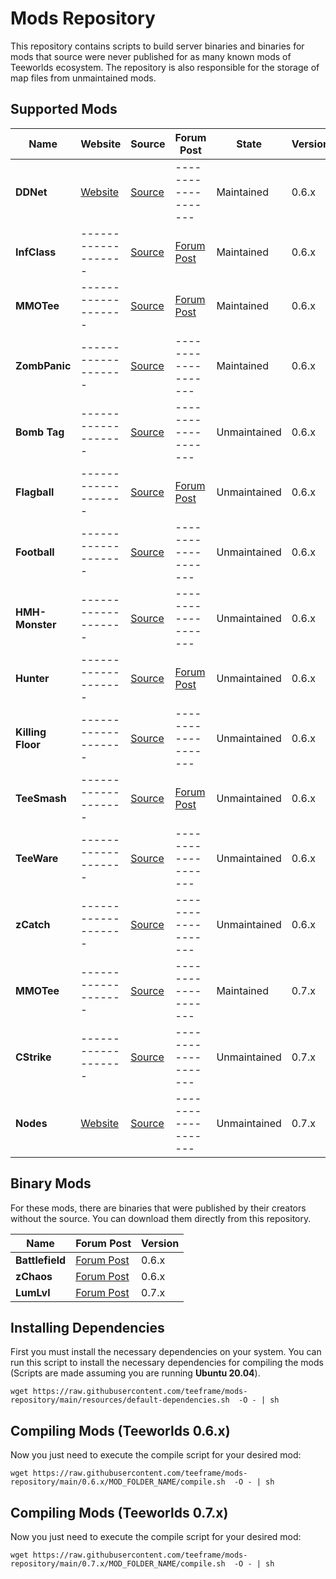 # Mods Repository

This repository contains scripts to build server binaries and binaries for mods that source were never published for as many known mods of Teeworlds ecosystem. The repository is also responsible for the storage of map files from unmaintained mods.

## Supported Mods

| Name | Website| Source | Forum Post | State | Version  | Client |
|---------|---------|---------|---------|---------|---------|---------|
| **DDNet** |  [Website](https://ddnet.tw/) | [Source](https://github.com/ddnet/ddnet) |  ------------------- | Maintained | 0.6.x |***Vanilla Client** |
| **InfClass** | -------------------  | [Source](https://github.com/InfectionDust/teeworlds-infclassr) | [Forum Post](https://www.teeworlds.com/forum/viewtopic.php?id=12532) | Maintained | 0.6.x |***Vanilla Client** |
| **MMOTee** |  ------------------- | [Source](https://github.com/kurosio/Teeworlds-Mmotee-Old) | [Forum Post](https://www.teeworlds.com/forum/viewtopic.php?id=12612) | Maintained | 0.6.x |***Vanilla Client** |
| **ZombPanic** | ------------------- | [Source](https://github.com/teeframe/zombpanic) |  ------------------- |  Maintained | 0.6.x |***Vanilla Client** |
| **Bomb Tag** | ------------------- | [Source](https://github.com/unique-clan/bomb) | ------------------- | Unmaintained | 0.6.x |***Vanilla Client** |
| **Flagball** | ------------------- | [Source](https://github.com/teeframe/flagball) | [Forum Post](https://www.teeworlds.com/forum/viewtopic.php?id=12899) | Unmaintained | 0.6.x |***Vanilla Client** |
| **Football** | ------------------- | [Source](https://github.com/unique-clan/football) | ------------------- | Unmaintained | 0.6.x |***Vanilla Client** |
| **HMH-Monster** | ------------------- | [Source](https://github.com/teeframe/hmh-monster) | ------------------- | Unmaintained | 0.6.x |***Vanilla Client** |
| **Hunter** | ------------------- | [Source](https://github.com/yangfl/teeworlds-hunter) | [Forum Post](https://www.teeworlds.com/forum/viewtopic.php?id=10408) | Unmaintained | 0.6.x |***Vanilla Client** |
| **Killing Floor** | ------------------- | [Source](https://github.com/Siile/KillingFloor) | ------------------- | Unmaintained | 0.6.x |***Vanilla Client** |
| **TeeSmash** | ------------------- | [Source](https://github.com/timazuki/TeeSmash) | [Forum Post](https://www.teeworlds.com/forum/viewtopic.php?id=11878) | Unmaintained | 0.6.x |***Vanilla Client** |
| **TeeWare** | ------------------- | [Source](https://github.com/headshot2017/teeware-mod) | ------------------- | Unmaintained | 0.6.x |***Vanilla Client** |
| **zCatch** | ------------------- | [Source](https://github.com/ddnet/zcatch) | ------------------- | Unmaintained | 0.6.x |***Vanilla Client** |
| **MMOTee** | ------------------- | [Source](https://github.com/MrCosmo666/Teeworlds-MRPG) | ------------------- | Maintained | 0.7.x |***Custom Client** |
| **CStrike** | ------------------- | [Source](https://github.com/ST-Chara/teeworlds-CStrike) | ------------------- | Unmaintained | 0.7.x |***Vanilla Client** |
| **Nodes** | [Website](https://nodes.teeworlds.dev/) |[Source](https://github.com/teeworldsnetwork/nodes) | ------------------- | Unmaintained | 0.7.x |***Custom Client** |



## Binary Mods

For these mods, there are binaries that were published by their creators without the source. You can download them directly from this repository.

| Name | Forum Post | Version |
|--------|---------|---------|
| **Battlefield** | [Forum Post](https://www.teeworlds.com/forum/viewtopic.php?id=9178) | 0.6.x |
| **zChaos** | [Forum Post](https://www.teeworlds.com/forum/viewtopic.php?id=9682) | 0.6.x |
| **LumLvl** | [Forum Post](https://www.teeworlds.com/forum/viewtopic.php?id=12849) | 0.7.x |

## Installing Dependencies

First you must install the necessary dependencies on your system. You can run this script to install the necessary dependencies for compiling the mods (Scripts are made assuming you are running **Ubuntu 20.04**).

```
wget https://raw.githubusercontent.com/teeframe/mods-repository/main/resources/default-dependencies.sh  -O - | sh
```

## Compiling Mods (Teeworlds 0.6.x)

Now you just need to execute the compile script for your desired mod:

```
wget https://raw.githubusercontent.com/teeframe/mods-repository/main/0.6.x/MOD_FOLDER_NAME/compile.sh  -O - | sh
```

## Compiling Mods (Teeworlds 0.7.x)

Now you just need to execute the compile script for your desired mod:

```
wget https://raw.githubusercontent.com/teeframe/mods-repository/main/0.7.x/MOD_FOLDER_NAME/compile.sh  -O - | sh
```
